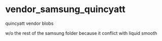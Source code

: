 vendor_samsung_quincyatt
========================

quincyatt vendor blobs

w/o the rest of the samsung folder because it conflict with liquid smooth
